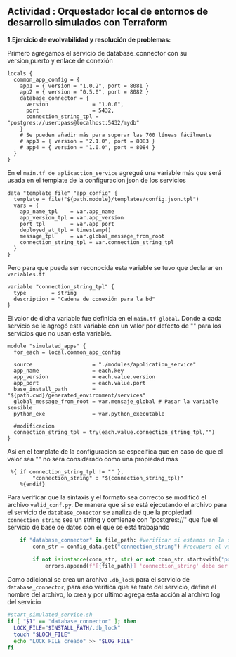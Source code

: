 ## Actividad : Orquestador local de entornos de desarrollo simulados con Terraform

**1.Ejercicio de evolvabilidad y resolución de problemas:**

Primero agregamos el servicio de database_connector con su version,puerto y enlace de conexión

```
locals {
  common_app_config = {
    app1 = { version = "1.0.2", port = 8081 }
    app2 = { version = "0.5.0", port = 8082 }
    database_connector = {
      version              = "1.0.0",
      port                 = 5432,
      connection_string_tpl = "postgres://user:pass@localhost:5432/mydb"
    }
    # Se pueden añadir más para superar las 700 líneas fácilmente
    # app3 = { version = "2.1.0", port = 8083 }
    # app4 = { version = "1.0.0", port = 8084 }
  }
}
```

En el `main.tf de aplicaction_service` agregué una variable más que será usada en el template de la configuracion json de los servicios

```
data "template_file" "app_config" {
  template = file("${path.module}/templates/config.json.tpl")
  vars = {
    app_name_tpl    = var.app_name
    app_version_tpl = var.app_version
    port_tpl        = var.app_port
    deployed_at_tpl = timestamp()
    message_tpl     = var.global_message_from_root
    connection_string_tpl = var.connection_string_tpl
  }
}
```

Pero para que pueda ser reconocida esta variable se tuvo que declarar en `variables.tf`

```
variable "connection_string_tpl" {
  type        = string
  description = "Cadena de conexión para la bd"
}

```

El valor de dicha variable fue definida en el `main.tf global`. Donde a cada servicio se le agregó esta variable con un valor por defecto de "" para los servicios que no usan esta variable.

```
module "simulated_apps" {
  for_each = local.common_app_config

  source                   = "./modules/application_service"
  app_name                 = each.key
  app_version              = each.value.version
  app_port                 = each.value.port
  base_install_path        = "${path.cwd}/generated_environment/services"
  global_message_from_root = var.mensaje_global # Pasar la variable sensible
  python_exe               = var.python_executable

  #modificacion
  connection_string_tpl = try(each.value.connection_string_tpl,"") 
}
```

Así en el template de la configuracion se especifica que en caso de que el valor sea "" no será considerado como una propiedad más

```
 %{ if connection_string_tpl != "" },
        "connection_string" : "${connection_string_tpl}"
    %{endif}
```

Para verificar que la sintaxis y el formato sea correcto se modificó el archivo `valid_conf.py`. De manera que si se está ejecutando el archivo para el servicio de `database_conector` se analiza de que la propiedad `connection_string` sea un string y comienze con "postgres://" que fue el servicio de base de datos con el que se está trabajando

```python
    if "database_connector" in file_path: #verificar si estamos en la direccion del servicio database_connector
        conn_str = config_data.get("connection_string") #recupera el valor de connection_string
        
        if not isinstance(conn_str, str) or not conn_str.startswith("postgres://"): #si es que no es un string o no cumple con el formato entonces agrega un error
            errors.append(f"[{file_path}] 'connection_string' debe ser una cadena válida y debe comenzar con postgres://")
```

Como adicional se crea un archivo `.db_lock` para el servicio de `database_connector`, para eso verifica que se trate del servicio, define el nombre del archivo, lo crea y por ultimo agrega esta acción al archivo log del servicio

```sh
#start_simulated_service.sh
if [ "$1" == "database_connector" ]; then
  LOCK_FILE="$INSTALL_PATH/.db_lock"
  touch "$LOCK_FILE"
  echo "LOCK FILE creado" >> "$LOG_FILE"
fi
```
